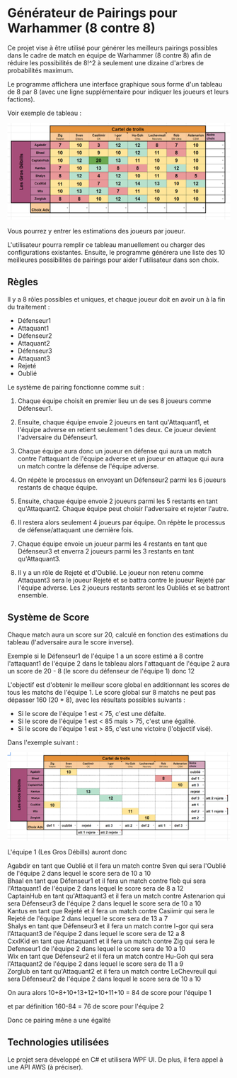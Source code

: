 # Générateur de Pairings pour Warhammer (8 contre 8)

Ce projet vise à être utilisé pour générer les meilleurs pairings possibles dans le cadre de match en équipe de Warhammer (8 contre 8) afin de réduire les possibilités de 8!^2 à seulement une dizaine d'arbres de probabilités maximum.

Le programme affichera une interface graphique sous forme d'un tableau de 8 par 8 (avec une ligne supplémentaire pour indiquer les joueurs et leurs factions).

Voir exemple de tableau :

![Tableau de pairing](./pairing_complet.png)

Vous pourrez y entrer les estimations des joueurs par joueur.

L'utilisateur pourra remplir ce tableau manuellement ou charger des configurations existantes. Ensuite, le programme générera une liste des 10 meilleures possibilités de pairings pour aider l'utilisateur dans son choix.

## Règles

Il y a 8 rôles possibles et uniques, et chaque joueur doit en avoir un à la fin du traitement :

- Défenseur1
- Attaquant1
- Défenseur2
- Attaquant2
- Défenseur3
- Attaquant3
- Rejeté
- Oublié

Le système de pairing fonctionne comme suit :

1. Chaque équipe choisit en premier lieu un de ses 8 joueurs comme Défenseur1.

2. Ensuite, chaque équipe envoie 2 joueurs en tant qu'Attaquant1, et l'équipe adverse en retient seulement 1 des deux. Ce joueur devient l'adversaire du Défenseur1.

3. Chaque équipe aura donc un joueur en défense qui aura un match contre l'attaquant de l'équipe adverse et un joueur en attaque qui aura un match contre la défense de l'équipe adverse.

4. On répète le processus en envoyant un Défenseur2 parmi les 6 joueurs restants de chaque équipe.

5. Ensuite, chaque équipe envoie 2 joueurs parmi les 5 restants en tant qu'Attaquant2. Chaque équipe peut choisir l'adversaire et rejeter l'autre.

6. Il restera alors seulement 4 joueurs par équipe. On répète le processus de défense/attaquant une dernière fois.

7. Chaque équipe envoie un joueur parmi les 4 restants en tant que Défenseur3 et enverra 2 joueurs parmi les 3 restants en tant qu'Attaquant3.

8. Il y a un rôle de Rejeté et d'Oublié. Le joueur non retenu comme Attaquant3 sera le joueur Rejeté et se battra contre le joueur Rejeté par l'équipe adverse. Les 2 joueurs restants seront les Oubliés et se battront ensemble.

## Système de Score

Chaque match aura un score sur 20, calculé en fonction des estimations du tableau (l'adversaire aura le score inverse).

Exemple si le Défenseur1 de l'équipe 1 a un score estimé a 8 contre l'attaquant1 de l'équipe 2 dans le tableau alors l'attaquant de l'équipe 2 aura un score de 20 - 8 (le score du défenseur de l'équipe 1) donc 12 

L'objectif est d'obtenir le meilleur score global en additionnant les scores de tous les matchs de l'équipe 1. Le score global sur 8 matchs ne peut pas dépasser 160 (20 * 8), avec les résultats possibles suivants :

- Si le score de l'équipe 1 est < 75, c'est une défaite.
- Si le score de l'équipe 1 est < 85 mais > 75, c'est une égalité.
- Si le score de l'équipe 1 est > 85, c'est une victoire (l'objectif visé).

Dans l'exemple suivant :

![Tableau de pairing](./pairing_avec_roles.png)

L'équipe 1 (Les Gros Débills) auront donc

Agabdir en tant que Oublié et il fera un match contre Sven qui sera l'Oublié de l'équipe 2 dans lequel le score sera de 10 a 10  
Bhaal en tant que Défenseur1 et il fera un match contre flob qui sera l'Attaquant1 de l'équipe 2 dans lequel le score sera de 8 a 12  
CaptainHub en tant qu'Attaquant3 et il fera un match contre Astenarion qui sera Défenseur3 de l'équipe 2 dans lequel le score sera de 10 a 10  
Kantus en tant que Rejeté et il fera un match contre Casiimir qui sera le Rejeté de l'équipe 2 dans lequel le score sera de 13 a 7  
Shalys en tant que Défenseur3 et il fera un match contre I-gor qui sera l'Attaquant3 de l'équipe 2 dans lequel le score sera de 12 a 8  
CxxlKid en tant que Attaquant1 et il fera un match contre Zig qui sera le Defenseur1 de l'équipe 2 dans lequel le score sera de 10 a 10  
Wix en tant que Défenseur2 et il fera un match contre Hu-Goh qui sera l'Attaquant2 de l'équipe 2 dans lequel le score sera de 11 a 9  
Zorglub en tant qu'Attaquant2 et il fera un match contre LeChevreuil qui sera Défenseur2 de l'équipe 2 dans lequel le score sera de 10 a 10  

On aura alors 10+8+10+13+12+10+11+10 = 84 de score pour l'équipe 1  

et par définition 160-84 = 76 de score pour l'équipe 2  

Donc ce pairing mêne a une égalité  

## Technologies utilisées  

Le projet sera développé en C# et utilisera WPF UI. De plus, il fera appel à une API AWS (à préciser).
